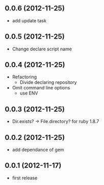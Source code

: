 ## 0.0.6 (2012-11-25)

* add update task

## 0.0.5 (2012-11-25)

* Change declare script name

## 0.0.4 (2012-11-25)

* Refactoring
    * Divide declaring repository
* Omit command line options
    * use ENV

## 0.0.3 (2012-11-25)

* Dir.exists? -> File.directory? for ruby 1.8.7

## 0.0.2 (2012-11-25)

* add dependance of gem

## 0.0.1 (2012-11-17)

* first release
